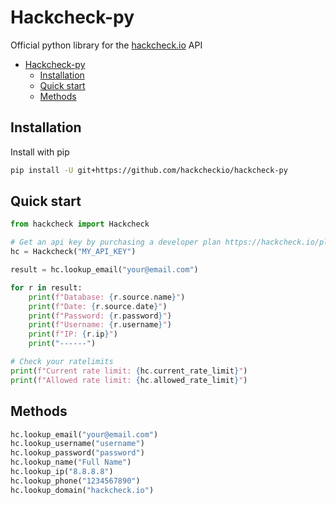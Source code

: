 # Hackcheck-py
Official python library for the [hackcheck.io](https://hackcheck.io) API

- [Hackcheck-py](#hackcheck-py)
  - [Installation](#installation)
  - [Quick start](#quick-start)
  - [Methods](#methods)


## Installation

Install with pip

```sh
pip install -U git+https://github.com/hackcheckio/hackcheck-py
```

## Quick start

```py
from hackcheck import Hackcheck

# Get an api key by purchasing a developer plan https://hackcheck.io/plans
hc = Hackcheck("MY_API_KEY")

result = hc.lookup_email("your@email.com")

for r in result:
    print(f"Database: {r.source.name}")
    print(f"Date: {r.source.date}")
    print(f"Password: {r.password}")
    print(f"Username: {r.username}")
    print(f"IP: {r.ip}")
    print("------")

# Check your ratelimits
print(f"Current rate limit: {hc.current_rate_limit}")
print(f"Allowed rate limit: {hc.allowed_rate_limit}")
```

## Methods

```py
hc.lookup_email("your@email.com")
hc.lookup_username("username")
hc.lookup_password("password")
hc.lookup_name("Full Name")
hc.lookup_ip("8.8.8.8")
hc.lookup_phone("1234567890")
hc.lookup_domain("hackcheck.io")
```
